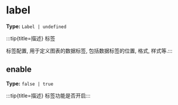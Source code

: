 # label

**Type:** `Label | undefined`

:::tip{title=描述}
标签



标签配置, 用于定义图表的数据标签, 包括数据标签的位置, 格式, 样式等.:::


 


## enable

**Type:** `false | true`

:::tip{title=描述}
标签功能是否开启:::


 

